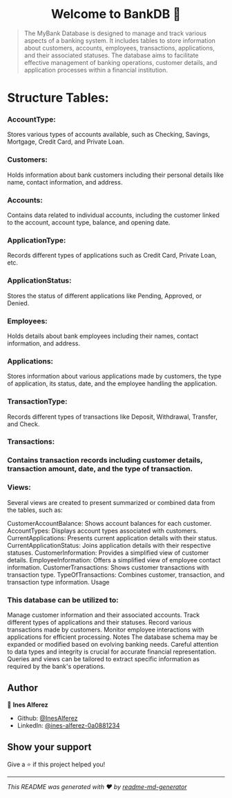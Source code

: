 <h1 align="center">Welcome to BankDB 👋</h1>
<p>
</p>

> The MyBank Database is designed to manage and track various aspects of a banking system. It includes tables to store information about customers, accounts, employees, transactions, applications, and their associated statuses. The database aims to facilitate effective management of banking operations, customer details, and application processes within a financial institution.

<h1>Structure
Tables:</h1>
<h3>AccountType:</h3> Stores various types of accounts available, such as Checking, Savings, Mortgage, Credit Card, and Private Loan.

<h3>Customers:</h3> Holds information about bank customers including their personal details like name, contact information, and address.

<h3>Accounts:</h3> Contains data related to individual accounts, including the customer linked to the account, account type, balance, and opening date.

<h3>ApplicationType:</h3> Records different types of applications such as Credit Card, Private Loan, etc.

<h3>ApplicationStatus:</h3> Stores the status of different applications like Pending, Approved, or Denied.

<h3>Employees:</h3> Holds details about bank employees including their names, contact information, and address.

<h3>Applications:</h3> Stores information about various applications made by customers, the type of application, its status, date, and the employee handling the application.

<h3>TransactionType:</h3> Records different types of transactions like Deposit, Withdrawal, Transfer, and Check.

<h3>Transactions:<h3> Contains transaction records including customer details, transaction amount, date, and the type of transaction.

<h3>Views:</h3>
Several views are created to present summarized or combined data from the tables, such as:

CustomerAccountBalance: Shows account balances for each customer.
AccountTypes: Displays account types associated with customers.
CurrentApplications: Presents current application details with their status.
CurrentApplicationStatus: Joins application details with their respective statuses.
CustomerInformation: Provides a simplified view of customer details.
EmployeeInformation: Offers a simplified view of employee contact information.
CustomerTransactions: Shows customer transactions with transaction type.
TypeOfTransactions: Combines customer, transaction, and transaction type information.
Usage

<h3>This database can be utilized to:</h3>

Manage customer information and their associated accounts.
Track different types of applications and their statuses.
Record various transactions made by customers.
Monitor employee interactions with applications for efficient processing.
Notes
The database schema may be expanded or modified based on evolving banking needs.
Careful attention to data types and integrity is crucial for accurate financial representation.
Queries and views can be tailored to extract specific information as required by the bank's operations.

## Author

👤 **Ines Alferez**

* Github: [@InesAlferez](https://github.com/InesAlferez)
* LinkedIn: [@ines-alferez-0a0881234](https://linkedin.com/in/ines-alferez-0a0881234)

## Show your support

Give a ⭐️ if this project helped you!

***
_This README was generated with ❤️ by [readme-md-generator](https://github.com/kefranabg/readme-md-generator)_